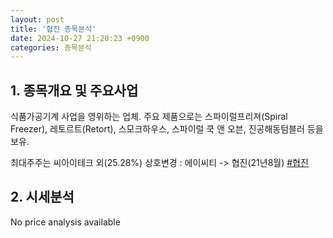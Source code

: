 ```yaml
---
layout: post
title: '협진 종목분석'
date: 2024-10-27 21:20:23 +0900
categories: 종목분석
---
```


## 1. 종목개요 및 주요사업

식품가공기계 사업을 영위하는 업체. 주요 제품으로는 스파이럴프리져(Spiral Freezer), 레토르트(Retort), 스모크하우스, 스파이럴 쿡 앤 오븐, 진공해동텀블러 등을 보유.

최대주주는 씨아이테크 외(25.28%) 상호변경 : 에이씨티 -> 협진(21년8월)
[#협진](#)

## 2. 시세분석

No price analysis available
